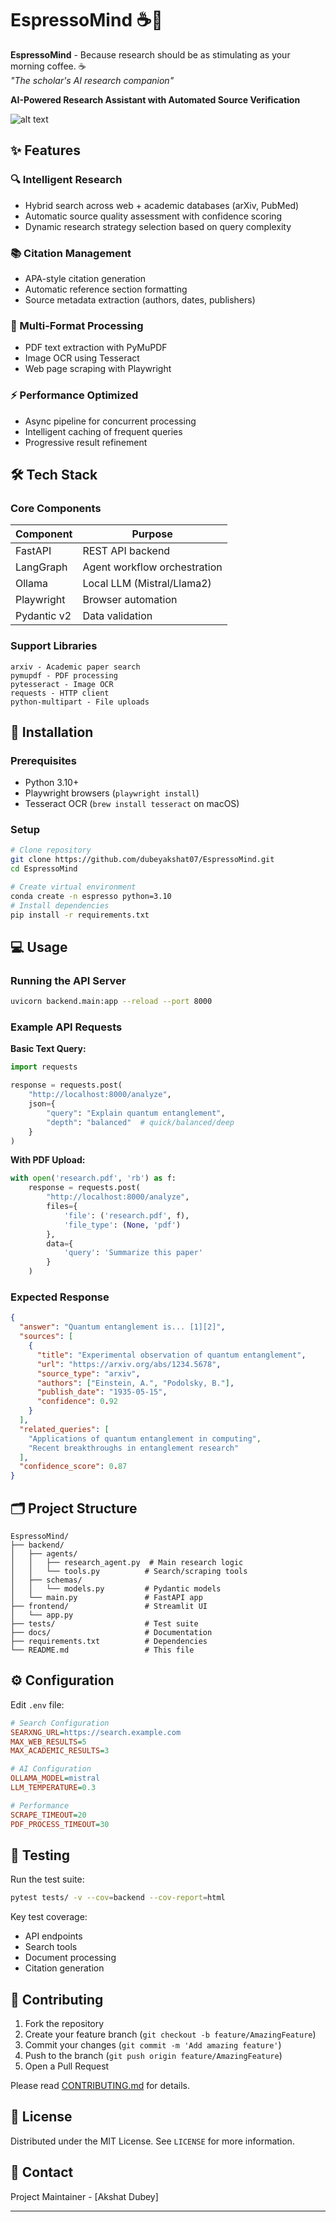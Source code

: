 # EspressoMind ☕🧠


**EspressoMind** - Because research should be as stimulating as your morning coffee. ☕  
*"The scholar's AI research companion"*

**AI-Powered Research Assistant with Automated Source Verification**

![alt text](EspressoMind.png)

## ✨ Features

### 🔍 Intelligent Research
- Hybrid search across web + academic databases (arXiv, PubMed)
- Automatic source quality assessment with confidence scoring
- Dynamic research strategy selection based on query complexity

### 📚 Citation Management
- APA-style citation generation
- Automatic reference section formatting
- Source metadata extraction (authors, dates, publishers)

### 📂 Multi-Format Processing
- PDF text extraction with PyMuPDF
- Image OCR using Tesseract
- Web page scraping with Playwright

### ⚡ Performance Optimized
- Async pipeline for concurrent processing
- Intelligent caching of frequent queries
- Progressive result refinement

## 🛠 Tech Stack

### Core Components
| Component | Purpose |
|-----------|---------|
| FastAPI | REST API backend |
| LangGraph | Agent workflow orchestration |
| Ollama | Local LLM (Mistral/Llama2) |
| Playwright | Browser automation |
| Pydantic v2 | Data validation |

### Support Libraries
```plaintext
arxiv - Academic paper search
pymupdf - PDF processing
pytesseract - Image OCR
requests - HTTP client
python-multipart - File uploads
```

## 🚀 Installation

### Prerequisites
- Python 3.10+
- Playwright browsers (`playwright install`)
- Tesseract OCR (`brew install tesseract` on macOS)

### Setup
```bash
# Clone repository
git clone https://github.com/dubeyakshat07/EspressoMind.git
cd EspressoMind

# Create virtual environment
conda create -n espresso python=3.10
# Install dependencies
pip install -r requirements.txt

```

## 💻 Usage

### Running the API Server
```bash
uvicorn backend.main:app --reload --port 8000
```

### Example API Requests

**Basic Text Query:**
```python
import requests

response = requests.post(
    "http://localhost:8000/analyze",
    json={
        "query": "Explain quantum entanglement",
        "depth": "balanced"  # quick/balanced/deep
    }
)
```

**With PDF Upload:**
```python
with open('research.pdf', 'rb') as f:
    response = requests.post(
        "http://localhost:8000/analyze",
        files={
            'file': ('research.pdf', f),
            'file_type': (None, 'pdf')
        },
        data={
            'query': 'Summarize this paper'
        }
    )
```

### Expected Response
```json
{
  "answer": "Quantum entanglement is... [1][2]",
  "sources": [
    {
      "title": "Experimental observation of quantum entanglement",
      "url": "https://arxiv.org/abs/1234.5678",
      "source_type": "arxiv",
      "authors": ["Einstein, A.", "Podolsky, B."],
      "publish_date": "1935-05-15",
      "confidence": 0.92
    }
  ],
  "related_queries": [
    "Applications of quantum entanglement in computing",
    "Recent breakthroughs in entanglement research"
  ],
  "confidence_score": 0.87
}
```

## 🗂 Project Structure

```
EspressoMind/
├── backend/
│   ├── agents/
│   │   ├── research_agent.py  # Main research logic
│   │   └── tools.py          # Search/scraping tools
│   ├── schemas/
│   │   └── models.py         # Pydantic models
│   └── main.py               # FastAPI app
├── frontend/                 # Streamlit UI
│   └── app.py
├── tests/                    # Test suite
├── docs/                     # Documentation
├── requirements.txt          # Dependencies
└── README.md                 # This file
```

## ⚙ Configuration

Edit `.env` file:
```ini
# Search Configuration
SEARXNG_URL=https://search.example.com
MAX_WEB_RESULTS=5
MAX_ACADEMIC_RESULTS=3

# AI Configuration
OLLAMA_MODEL=mistral
LLM_TEMPERATURE=0.3

# Performance
SCRAPE_TIMEOUT=20
PDF_PROCESS_TIMEOUT=30
```

## 🧪 Testing

Run the test suite:
```bash
pytest tests/ -v --cov=backend --cov-report=html
```

Key test coverage:
- API endpoints
- Search tools
- Document processing
- Citation generation

## 🤝 Contributing

1. Fork the repository
2. Create your feature branch (`git checkout -b feature/AmazingFeature`)
3. Commit your changes (`git commit -m 'Add amazing feature'`)
4. Push to the branch (`git push origin feature/AmazingFeature`)
5. Open a Pull Request

Please read [CONTRIBUTING.md](CONTRIBUTING.md) for details.

## 📜 License

Distributed under the MIT License. See `LICENSE` for more information.

## 📧 Contact

Project Maintainer - [Akshat Dubey]  

---

```
